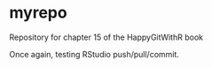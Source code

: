 # myrepo
Repository for chapter 15 of the HappyGitWithR book

Once again, testing RStudio push/pull/commit.